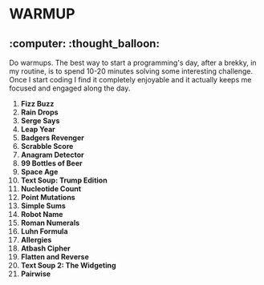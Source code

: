 <h1>WARMUP</h1>
<h2>:computer: :thought_balloon:</h2>


Do warmups. The best way to start a programming's day, after a brekky, in my routine, is to spend 10-20 minutes solving some interesting challenge. Once I start coding I find it completely enjoyable and it actually keeps me focused and engaged along the day.

1. **Fizz Buzz**
1. **Rain Drops**
1. **Serge Says**
1. **Leap Year**
1. **Badgers Revenger**
1. **Scrabble Score**
1. **Anagram Detector**
1. **99 Bottles of Beer**
1. **Space Age**
1. **Text Soup: Trump Edition**
1. **Nucleotide Count**
1. **Point Mutations**
1. **Simple Sums**
1. **Robot Name**
1. **Roman Numerals**
1. **Luhn Formula**
1. **Allergies**
1. **Atbash Cipher**
1. **Flatten and Reverse**
1. **Text Soup 2: The Widgeting**
1. **Pairwise**